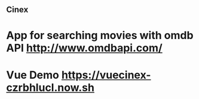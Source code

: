 ## Cinex
 # App for searching movies with omdb API http://www.omdbapi.com/
 # Vue Demo https://vuecinex-czrbhlucl.now.sh 
  
